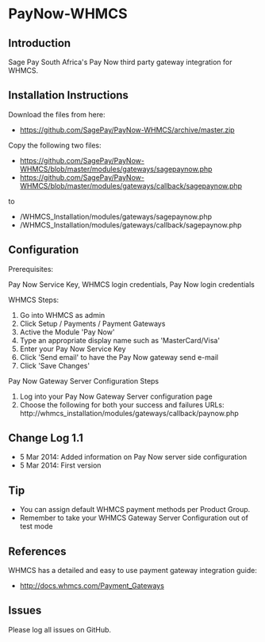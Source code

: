PayNow-WHMCS 
============

Introduction
------------

Sage Pay South Africa's Pay Now third party gateway integration for WHMCS.

Installation Instructions
-------------------------

Download the files from here:
* https://github.com/SagePay/PayNow-WHMCS/archive/master.zip

Copy the following two files:

* https://github.com/SagePay/PayNow-WHMCS/blob/master/modules/gateways/sagepaynow.php
* https://github.com/SagePay/PayNow-WHMCS/blob/master/modules/gateways/callback/sagepaynow.php


to

* /WHMCS_Installation/modules/gateways/sagepaynow.php
* /WHMCS_Installation/modules/gateways/callback/sagepaynow.php

Configuration
-------------

Prerequisites:

Pay Now Service Key, WHMCS login credentials, Pay Now login credentials

WHMCS Steps:

1. Go into WHMCS as admin
2. Click Setup / Payments / Payment Gateways
3. Active the Module 'Pay Now'
4. Type an appropriate display name such as 'MasterCard/Visa'
5. Enter your Pay Now Service Key
6. Click 'Send email' to have the Pay Now gateway send e-mail
7. Click 'Save Changes'

Pay Now Gateway Server Configuration Steps

1. Log into your Pay Now Gateway Server configuration page
2. Choose the following for both your success and failures URLs:
   http://whmcs_installation/modules/gateways/callback/paynow.php

Change Log 1.1
--------------
* 5 Mar 2014: Added information on Pay Now server side configuration
* 5 Mar 2014: First version

Tip
---
* You can assign default WHMCS payment methods per Product Group.
* Remember to take your WHMCS Gateway Server Configuration out of test mode

References
----------
WHMCS has a detailed and easy to use payment gateway integration guide:
* http://docs.whmcs.com/Payment_Gateways

Issues
------
Please log all issues on GitHub.
